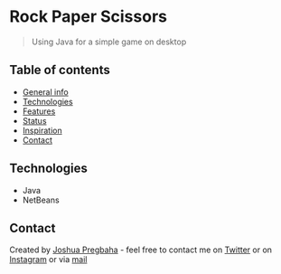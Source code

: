 # Rock Paper Scissors
> Using Java for a simple game on desktop

## Table of contents
* [General info](#general-info)
* [Technologies](#technologies)
* [Features](#features)
* [Status](#status)
* [Inspiration](#inspiration)
* [Contact](#contact)

## Technologies
* Java
* NetBeans

## Contact
Created by [Joshua Pregbaha](https://j22pregbaha.github.io/personal-website/) - feel free to contact me on [Twitter](https://twitter.com/JPregbaha) or on [Instagram](https://www.instagram.com/jpregbaha/) or via [mail](mailto:jpregbaha@gmail.com)